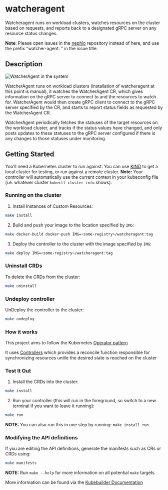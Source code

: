 # watcheragent
Watcheragent runs on workload clusters, watches resources on the cluster based on requests, and reports back to a designated gRPC server on any resource status changes.

**Note**: Please open issues in the [nephio](https://github.com/nephio-project/nephio)
repository instead of here, and use the prefix "watcher-agent: " in the issue title.

## Description

![WatcherAgent in the system](./img/watcher-agent.jpeg)

WatcherAgent runs on workload clusters (installation of watcheragent at this point is manual), it watches the WatcherAgent CR, which gives information on the gRPC server to connect to and the resources to watch for. WatcherAgent would then create gRPC client to connect to the gRPC server specified by the CR, and starts to report status fields as requested by the WatcherAgent CR.

WatcherAgent periodically fetches the statuses of the target resources on the workload cluster, and tracks if the status values have changed, and only posts updates to these statuses to the gRPC server configured if there is any changes to those statuses under monitoring.

## Getting Started
You’ll need a Kubernetes cluster to run against. You can use [KIND](https://sigs.k8s.io/kind) to get a local cluster for testing, or run against a remote cluster.
**Note:** Your controller will automatically use the current context in your kubeconfig file (i.e. whatever cluster `kubectl cluster-info` shows).

### Running on the cluster
1. Install Instances of Custom Resources:

```sh
make install
```

2. Build and push your image to the location specified by `IMG`:
	
```sh
make docker-build docker-push IMG=<some-registry>/watcheragent:tag
```
	
3. Deploy the controller to the cluster with the image specified by `IMG`:

```sh
make deploy IMG=<some-registry>/watcheragent:tag
```

### Uninstall CRDs
To delete the CRDs from the cluster:

```sh
make uninstall
```

### Undeploy controller
UnDeploy the controller to the cluster:

```sh
make undeploy
```

### How it works
This project aims to follow the Kubernetes [Operator pattern](https://kubernetes.io/docs/concepts/extend-kubernetes/operator/)

It uses [Controllers](https://kubernetes.io/docs/concepts/architecture/controller/) 
which provides a reconcile function responsible for synchronizing resources untile the desired state is reached on the cluster 

### Test It Out
1. Install the CRDs into the cluster:

```sh
make install
```

2. Run your controller (this will run in the foreground, so switch to a new terminal if you want to leave it running):

```sh
make run
```

**NOTE:** You can also run this in one step by running: `make install run`

### Modifying the API definitions
If you are editing the API definitions, generate the manifests such as CRs or CRDs using:

```sh
make manifests
```

**NOTE:** Run `make --help` for more information on all potential `make` targets

More information can be found via the [Kubebuilder Documentation](https://book.kubebuilder.io/introduction.html)
